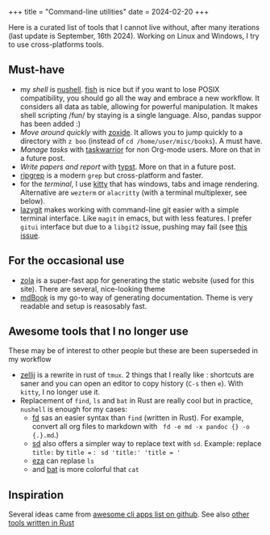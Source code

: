 +++
title = "Command-line utilities"
date = 2024-02-20
+++

Here is a curated list of tools that I cannot live without, after many iterations (last update is September, 16th 2024). Working on Linux and Windows, I try to use cross-platforms tools. 

## Must-have
- my *shell* is [nushell](https://www.nushell.sh/). [fish](https://fishshell.com/docs/current/tutorial.html) is nice but if you want to lose POSIX compatibility, you should go all the way and embrace a new workflow. It considers all data as table, allowing for powerful manipulation. It makes shell scripting /fun/ by staying is a single language. Also, pandas suppor has been added :)
- *Move around quickly* with [zoxide](https://github.com/ajeetdsouza/zoxide). It allows you to jump quickly to a directory with `z boo` (instead of `cd /home/user/misc/books`). A must have.
- *Manage tasks* with [taskwarrior](https://taskwarrior.org/) for non Org-mode users. More on that in a future post.
- *Write papers and report* with [typst](https://typst.app/). More on that in a future post.
- [ripgrep](https://github.com/BurntSushi/ripgrep) is a modern `grep` but cross-platform and faster.
- for the *terminal*, I use [kitty](https://sw.kovidgoyal.net/kitty/) that has windows, tabs and image rendering. Alternative are `wezterm` or `alacritty` (with a terminal multiplexer, see below).
- [lazygit](https://github.com/jesseduffield/lazygit) makes working with command-line git easier with a simple terminal interface. Like `magit` in emacs, but with less features. I prefer `gitui` interface but due to a `libgit2` issue, pushing may fail (see [this issue](https://github.com/extrawurst/gitui/issues/2158). 

## For the occasional use
- [zola](https://www.getzola.org/) is a super-fast app for generating the static website (used for this site). There are several, nice-looking theme
-  [mdBook](https://rust-lang.github.io/mdBook/) is my go-to way of generating documentation. Theme is very readable and setup is reasosably fast.

## Awesome tools that I no longer use

These may be of interest to other people but these are been superseded in my workflow
- [zellij](https://zellij.dev/) is a rewrite in rust of `tmux`. 2 things that I really like : shortcuts are saner and you can open an editor to copy history (`C-s` then `e`). With `kitty`, I no longer use it.
- Replacement of `find`, `ls` and `bat` in Rust are really cool but in practice, `nushell` is enough for my cases:
  - [fd](https://github.com/sharkdp/fd) sas an easier syntax than `find` (written in Rust). For example, convert all org files to markdown with ` fd -e md -x pandoc {} -o {.}.md`.)
  - [sd](https://github.com/chmln/sd) also offers a simpler way to replace text  with `sd`. Example: replace `title:` by `title =` : ` sd 'title:' 'title = '`
  - [eza](https://github.com/eza-community/eza) can replase `ls`
  - and [bat](sttps://github.com/sharkdp/bat) is more colorful that `cat`

## Inspiration
Several ideas came from [awesome cli apps list on github](https://github.com/agarrharr/awesome-cli-apps?tab=readme-ov-file). See also [other tools written in Rust](https://github.com/sts10/rust-command-line-utilities?tab=readme-ov-file)
